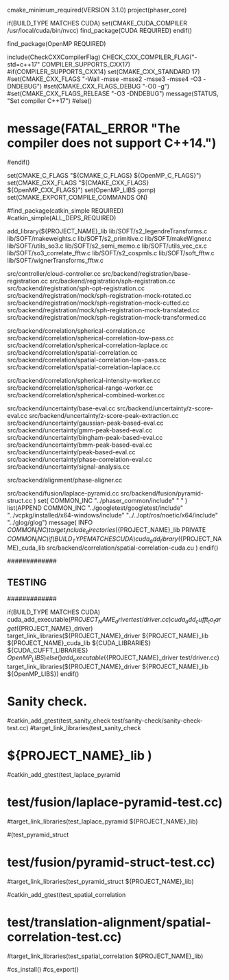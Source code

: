cmake_minimum_required(VERSION 3.1.0)
project(phaser_core)

if(BUILD_TYPE MATCHES CUDA)
  set(CMAKE_CUDA_COMPILER  /usr/local/cuda/bin/nvcc)
  find_package(CUDA REQUIRED)
endif()

find_package(OpenMP REQUIRED)

include(CheckCXXCompilerFlag)
CHECK_CXX_COMPILER_FLAG("-std=c++17" COMPILER_SUPPORTS_CXX17)
#if(COMPILER_SUPPORTS_CXX14)
set(CMAKE_CXX_STANDARD 17)
#set(CMAKE_CXX_FLAGS         "-Wall  -msse -msse2 -msse3 -msse4 -O3 -DNDEBUG")
#set(CMAKE_CXX_FLAGS_DEBUG   "-O0 -g")
#set(CMAKE_CXX_FLAGS_RELEASE "-O3 -DNDEBUG")
message(STATUS, "Set compiler C++17")
#else()
#  message(FATAL_ERROR "The compiler does not support C++14.")
#endif()

set(CMAKE_C_FLAGS "${CMAKE_C_FLAGS} ${OpenMP_C_FLAGS}")
set(CMAKE_CXX_FLAGS "${CMAKE_CXX_FLAGS} ${OpenMP_CXX_FLAGS}")
set(OpenMP_LIBS gomp)
set(CMAKE_EXPORT_COMPILE_COMMANDS ON)

#find_package(catkin_simple REQUIRED)
#catkin_simple(ALL_DEPS_REQUIRED)

add_library(${PROJECT_NAME}_lib
   lib/SOFT/s2_legendreTransforms.c
   lib/SOFT/makeweights.c
   lib/SOFT/s2_primitive.c
   lib/SOFT/makeWigner.c
   lib/SOFT/utils_so3.c
   lib/SOFT/s2_semi_memo.c
   lib/SOFT/utils_vec_cx.c
   lib/SOFT/so3_correlate_fftw.c
   lib/SOFT/s2_cospmls.c
   lib/SOFT/soft_fftw.c
   lib/SOFT/wignerTransforms_fftw.c

   src/controller/cloud-controller.cc
   src/backend/registration/base-registration.cc
   src/backend/registration/sph-registration.cc
   src/backend/registration/sph-opt-registration.cc
   src/backend/registration/mock/sph-registration-mock-rotated.cc
   src/backend/registration/mock/sph-registration-mock-cutted.cc
   src/backend/registration/mock/sph-registration-mock-translated.cc
   src/backend/registration/mock/sph-registration-mock-transformed.cc

   src/backend/correlation/spherical-correlation.cc
   src/backend/correlation/spherical-correlation-low-pass.cc
   src/backend/correlation/spherical-correlation-laplace.cc
   src/backend/correlation/spatial-correlation.cc
   src/backend/correlation/spatial-correlation-low-pass.cc
   src/backend/correlation/spatial-correlation-laplace.cc

   src/backend/correlation/spherical-intensity-worker.cc
   src/backend/correlation/spherical-range-worker.cc
   src/backend/correlation/spherical-combined-worker.cc

   src/backend/uncertainty/base-eval.cc
   src/backend/uncertainty/z-score-eval.cc
   src/backend/uncertainty/z-score-peak-extraction.cc
   src/backend/uncertainty/gaussian-peak-based-eval.cc
   src/backend/uncertainty/gmm-peak-based-eval.cc
   src/backend/uncertainty/bingham-peak-based-eval.cc
   src/backend/uncertainty/bmm-peak-based-eval.cc
   src/backend/uncertainty/peak-based-eval.cc
   src/backend/uncertainty/phase-correlation-eval.cc
   src/backend/uncertainty/signal-analysis.cc

   src/backend/alignment/phase-aligner.cc

   src/backend/fusion/laplace-pyramid.cc
   src/backend/fusion/pyramid-struct.cc
)
set( COMMON_INC  "../phaser_common/include" " " )
list(APPEND COMMON_INC "../googletest/googletest/include" "../vcpkg/installed/x64-windows/include" "../../opt/ros/noetic/x64/include" "../glog/glog")
message( INFO ${COMMON_INC} )
target_include_directories(${PROJECT_NAME}_lib PRIVATE ${COMMON_INC}) 
if(BUILD_TYPE MATCHES CUDA)
  cuda_add_library(${PROJECT_NAME}_cuda_lib
   src/backend/correlation/spatial-correlation-cuda.cu
  )
endif()

#############
## TESTING ##
#############

if(BUILD_TYPE MATCHES CUDA)
  cuda_add_executable(${PROJECT_NAME}_driver test/driver.cc)
  cuda_add_cufft_to_target(${PROJECT_NAME}_driver)
  target_link_libraries(${PROJECT_NAME}_driver
    ${PROJECT_NAME}_lib ${PROJECT_NAME}_cuda_lib
    ${CUDA_LIBRARIES} ${CUDA_CUFFT_LIBRARIES} ${OpenMP_LIBS})
else()
  add_executable(${PROJECT_NAME}_driver test/driver.cc)
  target_link_libraries(${PROJECT_NAME}_driver
    ${PROJECT_NAME}_lib ${OpenMP_LIBS})
endif()

# Sanity check.
#catkin_add_gtest(test_sanity_check test/sanity-check/sanity-check-test.cc)
#target_link_libraries(test_sanity_check
#  ${PROJECT_NAME}_lib )

#catkin_add_gtest(test_laplace_pyramid
#  test/fusion/laplace-pyramid-test.cc)
#target_link_libraries(test_laplace_pyramid ${PROJECT_NAME}_lib)

#(test_pyramid_struct
#  test/fusion/pyramid-struct-test.cc)
#target_link_libraries(test_pyramid_struct ${PROJECT_NAME}_lib)

#catkin_add_gtest(test_spatial_correlation
#  test/translation-alignment/spatial-correlation-test.cc)
#target_link_libraries(test_spatial_correlation ${PROJECT_NAME}_lib)

#cs_install()
#cs_export()
